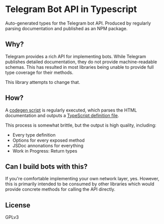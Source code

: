 # Telegram Bot API in Typescript

Auto-generated types for the Telegram bot API. Produced by regularly parsing documentation and published as an NPM package.

## Why?

Telegram provides a rich API for implementing bots. While Telegram publishes detailed documentation, they do not provide machine-readable schemas. This has resulted in most libraries being unable to provide full type coverage for their methods.

This library attempts to change that.

## How?

A [codegen script](/src/codegen.ts) is regularly executed, which parses the HTML documentation and outputs a [TypeScript definition file](/dist/TelegramBotBindings.d.ts).

This process is somewhat brittle, but the output is high quality, including:

- Every type definition
- Options for every exposed method
- JSDoc annonations for everything
- Work in Progress: Return types

## Can I build bots with this?

If you're comfortable implementing your own network layer, yes. However, this is primarily intended to be consumed by other libraries which would provide concrete methods for calling the API directly.

## License

GPLv3

